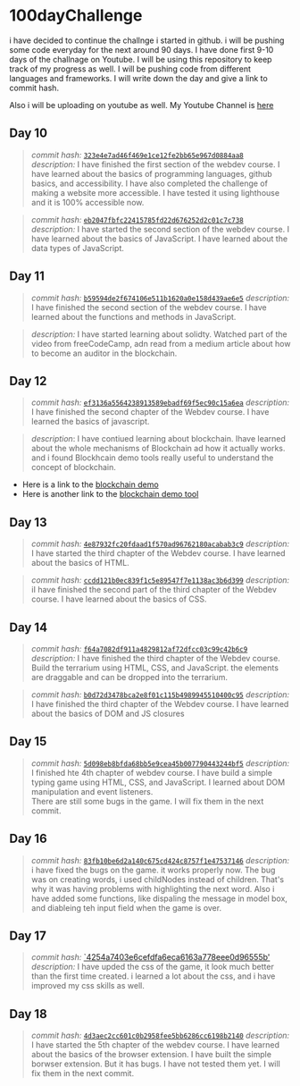 # 100dayChallenge
i have decided to continue the challnge i started in github. i will be pushing some code everyday for the next around 90 days. I have done first 9-10 days of the challnage on Youtube. I will be using this repository to keep track of my progress as well. I will be pushing code from different languages and frameworks. I will write down the day and give a link to commit hash. 

Also i will be uploading on youtube as well. My Youtube Channel is [here](https://www.youtube.com/@blogbek)

## Day 10
> *commit hash:* [`323e4e7ad46f469e1ce12fe2bb65e967d0884aa8`](https://github.com/asilbek-0311/webdev_course/commit/323e4e7ad46f469e1ce12fe2bb65e967d0884aa8)    
 *description:* I have finished the first section of the webdev course. I have learned about the basics of programming languages, github basics, and accessibility. I have also completed the challenge of making a website more accessible. I have tested it using lighthouse and it is 100% accessible now.

> *commit hash:* [`eb2047fbfc22415785fd22d676252d2c01c7c738`](https://github.com/asilbek-0311/webdev_course/commit/eb2047fbfc22415785fd22d676252d2c01c7c738)    
 *description:* I have started the second section of the webdev course. I have learned about the basics of JavaScript. I have learned about the data types of JavaScript.


## Day 11
> *commit hash:* [`b59594de2f674106e511b1620a0e158d439ae6e5`](https://github.com/asilbek-0311/webdev_course/commit/b59594de2f674106e511b1620a0e158d439ae6e5)
    *description:* I have finished the second section of the webdev course. I have learned about the functions and methods in JavaScript.

> *description:* I have started learning about solidty. Watched part of the video from freeCodeCamp, adn read from a medium article about how to become an auditor in the blockchain.

## Day 12
> *commit hash:* [`ef3136a5564238913589ebadf69f5ec90c15a6ea`](https://github.com/asilbek-0311/webdev_course/commit/ef3136a5564238913589ebadf69f5ec90c15a6ea)
    *description:* I have finished the second chapter of the Webdev course. I have learned the basics of javascript.

> *description*: I have contiued learning about blockchain. Ihave learned about the whole mechanisms of Blockchain ad how it actually works. and i found Blockhcain demo tools really useful to understand the concept of blockchain.
- Here is a link to the [blockchain demo](https://andersbrownworth.com/blockchain/)    
- Here is another link to the [blockchain demo tool](https://blockchaindemo.io/)

## Day 13
> *commit hash:* [`4e87932fc20fdaad1f570ad96762180acabab3c9`](https://github.com/asilbek-0311/webdev_course/commit/4e87932fc20fdaad1f570ad96762180acabab3c9)
    *description:* I have started the third chapter of the Webdev course. I have learned about the basics of HTML.

> *commit hash:* [`ccdd121b0ec839f1c5e89547f7e1138ac3b6d399`](https://github.com/asilbek-0311/webdev_course/commit/ccdd121b0ec839f1c5e89547f7e1138ac3b6d399)
    *description:* iI have finished the second part of the third chapter of the Webdev course. I have learned about the basics of CSS.

## Day 14
> *commit hash:* [`f64a7082df911a4829812af72dfcc03c99c42b6c9`](https://github.com/asilbek-0311/webdev_course/commit/64a7082df911a4829812af72dfcc03c99c42b6c9)
    *description:* I have finished the third chapter of the Webdev course. Build the terrarium using HTML, CSS, and JavaScript. the elements are draggable and can be dropped into the terrarium. 

> *commit hash:* [`b0d72d3478bca2e8f01c115b4989945510400c95`](https://github.com/asilbek-0311/webdev_course/commit/b0d72d3478bca2e8f01c115b4989945510400c95)
    *description:* I have finished the third chapter of the Webdev course. I have learned about the basics of DOM and JS closures

## Day 15
> *commit hash:* [`5d098eb8bfda68bb5e9cea45b007790443244bf5`](https://github.com/asilbek-0311/webdev_course/commit/5d098eb8bfda68bb5e9cea45b007790443244bf5)
    *description:* I finished hte 4th chapter of webdev course. I have build a simple typing game using HTML, CSS, and JavaScript. I learned about DOM manipulation and event listeners.  
    There are still some bugs in the game. I will fix them in the next commit.

## Day 16
> *commit hash:* [`83fb10be6d2a140c675cd424c8757f1e47537146`](https://github.com/asilbek-0311/webdev_course/commit/83fb10be6d2a140c675cd424c8757f1e47537146)
    *description:* i have fixed the bugs on the game. it works properly now. The bug was on creating words, i used childNodes instead of children. That's why it was having problems with highlighting the next word. Also i have added some functions, like dispaling the message in model box, and diableing teh input field when the game is over.

## Day 17
> *commit hash:* [`4254a7403e6cefdfa6eca6163a778eee0d96555b'](https://github.com/asilbek-0311/webdev_course/commit/4254a7403e6cefdfa6eca6163a778eee0d96555b)
    *description:* I have upded the css of the game, it look much better than the first time created. i learned a lot about the css, and i have improved my css skills as well.

## Day 18
> *commit hash:* [`4d3aec2cc601c0b2958fee5bb6286cc6198b2140`](https://github.com/asilbek-0311/webdev_course/commit/4d3aec2cc601c0b2958fee5bb6286cc6198b2140)
    *description:* I have started the 5th chapter of the webdev course. I have learned about the basics of the browser extension. I have built the simple borwser extension. But it has bugs. I have not tested them yet. I will fix them in the next commit.